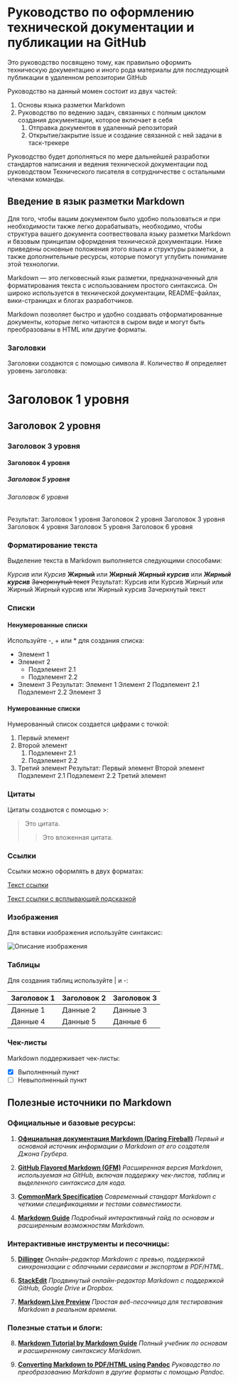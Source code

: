 # Руководство по оформлению технической документации и публикации на GitHub

Это руководство посвящено тому, как правильно 
оформить техническую документацию и иного рода материалы 
для последующей публикации в удаленном репозитории GitHub

Руководство на данный момен состоит из двух частей:
1. Основы языка разметки Markdown
2. Руководство по ведению задач, связанных с полным циклом создания документации,
которое включает в себя 
    1. Отправка документов в удаленный репозиторий
    2. Открытие/закрытие issue и создание связанной с ней задачи в таск-трекере

Руководство будет дополняться по мере дальнейшей разработки 
стандартов написания и ведения технической документации под 
руководством Технического писателя в сотрудничестве с остальными членами команды.

## Введение в язык разметки Markdown

Для того, чтобы вашим документом было удобно пользоваться и 
при необходимости также легко дорабатывать, необходимо, чтобы 
структура вашего документа соотвествовала языку разметки Markdown 
и бвзовым принципам оформдения технической документации.
Ниже приведены основные положения этого языка и структуры разметки, 
а также дополнительные ресурсы, которые помогут углубить 
понимание этой технологии.

Markdown — это легковесный язык разметки, 
предназначенный для форматирования текста 
с использованием простого синтаксиса. 
Он широко используется в технической документации, 
README-файлах, вики-страницах и блогах разработчиков.

Markdown позволяет быстро и удобно создавать 
отформатированные документы, которые легко читаются 
в сыром виде и могут быть преобразованы в HTML или другие форматы.

### Заголовки
Заголовки создаются с помощью символа #. Количество # определяет уровень заголовка:

# Заголовок 1 уровня
## Заголовок 2 уровня
### Заголовок 3 уровня
#### Заголовок 4 уровня
##### Заголовок 5 уровня
###### Заголовок 6 уровня
Результат:
Заголовок 1 уровня
Заголовок 2 уровня
Заголовок 3 уровня
Заголовок 4 уровня
Заголовок 5 уровня
Заголовок 6 уровня


### Форматирование текста
Выделение текста в Markdown выполняется следующими способами:

*Курсив* или _Курсив_
**Жирный** или __Жирный__
***Жирный курсив*** или ___Жирный курсив___
~~Зачеркнутый текст~~
Результат:
Курсив или Курсив
Жирный или Жирный
Жирный курсив или Жирный курсив
Зачеркнутый текст

### Списки
#### Ненумерованные списки
Используйте -, + или * для создания списка:

- Элемент 1
- Элемент 2
  - Подэлемент 2.1
  - Подэлемент 2.2
- Элемент 3
Результат:
Элемент 1
Элемент 2
Подэлемент 2.1
Подэлемент 2.2
Элемент 3
#### Нумерованные списки
Нумерованный список создается цифрами с точкой:


1. Первый элемент
2. Второй элемент
   1. Подэлемент 2.1
   2. Подэлемент 2.2
3. Третий элемент
Результат:
Первый элемент
Второй элемент
Подэлемент 2.1
Подэлемент 2.2
Третий элемент

### Цитаты
Цитаты создаются с помощью >:

> Это цитата.
>> Это вложенная цитата.

### Ссылки

Ссылки можно оформлять в двух форматах:

[Текст ссылки](https://example.com)

[Текст ссылки с всплывающей подсказкой](https://example.com "Подсказка при наведении")

### Изображения

Для вставки изображения используйте синтаксис:

![Описание изображения](https://example.com/image.png)

### Таблицы

Для создания таблиц используйте | и -:

| Заголовок 1 | Заголовок 2 | Заголовок 3 |
|-------------|------------|------------|
| Данные 1    | Данные 2   | Данные 3   |
| Данные 4    | Данные 5   | Данные 6   |

### Чек-листы

Markdown поддерживает чек-листы:

- [x] Выполненный пункт
- [ ] Невыполненный пункт

## Полезные источники по Markdown

### Официальные и базовые ресурсы:

1. **[Официальная документация Markdown (Daring Fireball)](https://daringfireball.net/projects/markdown/)**
   _Первый и основной источник информации о Markdown от его создателя Джона Грубера._

2. **[GitHub Flavored Markdown (GFM)](https://github.github.com/gfm/)**
   _Расширенная версия Markdown, используемая на GitHub, включая поддержку чек-листов, таблиц и выделенного синтаксиса для кода._

3. **[CommonMark Specification](https://spec.commonmark.org/)**
   _Современный стандарт Markdown с четкими спецификациями и тестами совместимости._

4. **[Markdown Guide](https://www.markdownguide.org/)**
   _Подробный интерактивный гайд по основам и расширенным возможностям Markdown._

### Интерактивные инструменты и песочницы:

5. **[Dillinger](https://dillinger.io/)**
   _Онлайн-редактор Markdown с превью, поддержкой синхронизации с облачными сервисами и экспортом в PDF/HTML._

6. **[StackEdit](https://stackedit.io/)**
   _Продвинутый онлайн-редактор Markdown с поддержкой GitHub, Google Drive и Dropbox._

7. **[Markdown Live Preview](https://markdownlivepreview.com/)**
   _Простая веб-песочница для тестирования Markdown в реальном времени._

### Полезные статьи и блоги:

8. **[Markdown Tutorial by Markdown Guide](https://www.markdownguide.org/basic-syntax/)**
   _Полный учебник по основам и расширенному синтаксису Markdown._

9. **[Converting Markdown to PDF/HTML using Pandoc](https://pandoc.org/MANUAL.html)**
   _Руководство по преобразованию Markdown в другие форматы с помощью Pandoc._

